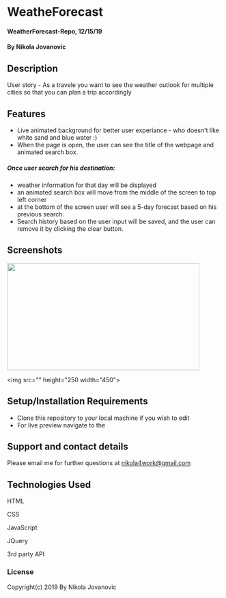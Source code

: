 # WeatheForecast

#### WeatherForecast-Repo, 12/15/19

#### By Nikola Jovanovic

## Description

User story - As a travele you want to see the weather outlook for multiple cities so that you can plan a trip accordingly



## Features

* Live animated background for better user experiance - who doesn't like white sand and blue water :)
* When the page is open, the user can see the title of the webpage and animated search box.
##### Once user search for his destination:
* weather information for that day will be displayed
* an animated search box will move from the middle of the screen to top left corner 
* at the bottom of the screen user will see a 5-day forecast based on his previous search.
* Search history based on the user input will be saved, and the user can remove it by clicking the clear button.



## Screenshots


<img src="" height="250" width="450">

<img src="" height="250 width="450">





## Setup/Installation Requirements

* Clone this repository to your local machine if you wish to edit
* For live preview navigate to the  




## Support and contact details

Please email me for further questions at nikola4work@gmail.com

## Technologies Used

HTML

CSS

JavaScript 

JQuery

3rd party API


### License

Copyright(c) 2019 By Nikola Jovanovic

